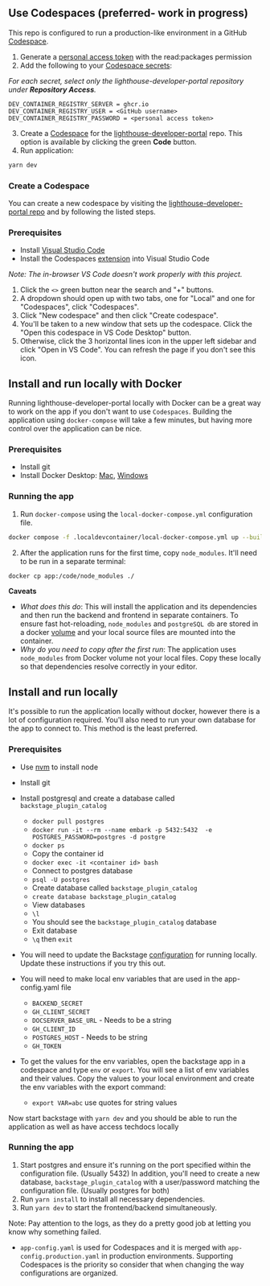 ## Use Codespaces (preferred- work in progress)

This repo is configured to run a production-like environment in a GitHub [Codespace](https://github.com/features/codespaces).

1. Generate a [personal access token](https://docs.github.com/en/authentication/keeping-your-account-and-data-secure/creating-a-personal-access-token) with the read:packages permission
2. Add the following to your [Codespace secrets](https://github.com/settings/codespaces):

_For each secret, select only the lighthouse-developer-portal repository under **Repository Access**._

```env
DEV_CONTAINER_REGISTRY_SERVER = ghcr.io
DEV_CONTAINER_REGISTRY_USER = <GitHub username>
DEV_CONTAINER_REGISTRY_PASSWORD = <personal access token>
```

3. Create a [Codespace](https://docs.github.com/en/codespaces) for the [lighthouse-developer-portal](https://github.com/department-of-veterans-affairs/lighthouse-developer-portal) repo. This option is available by clicking the green **Code** button.
4. Run application:

```bash
yarn dev
```

### Create a Codespace

You can create a new codespace by visiting the [lighthouse-developer-portal repo](https://github.com/department-of-veterans-affairs/lighthouse-developer-portal) and by following the listed steps.

### Prerequisites

- Install [Visual Studio Code](https://code.visualstudio.com/)
- Install the Codespaces [extension](https://marketplace.visualstudio.com/items?itemName=GitHub.codespaces) into Visual Studio Code

_Note: The in-browser VS Code doesn't work properly with this project._

1. Click the `<>` green button near the search and "+" buttons.
2. A dropdown should open up with two tabs, one for "Local" and one for "Codespaces", click "Codespaces".
3. Click "New codespace" and then click "Create codespace".
4. You'll be taken to a new window that sets up the codespace. Click the "Open this codespace in VS Code Desktop" button.
5. Otherwise, click the 3 horizontal lines icon in the upper left sidebar and click "Open in VS Code". You can refresh the page if you don't see this icon.

## Install and run locally with Docker

Running lighthouse-developer-portal locally with Docker can be a great way to work on the app if you don't want to use `Codespaces`. Building the application using `docker-compose` will take a few minutes, but having more control over the application can be nice.

### Prerequisites

- Install git
- Install Docker Desktop: [Mac](https://docs.docker.com/docker-for-mac/install/), [Windows](https://docs.docker.com/docker-for-windows/install/)

### Running the app

1. Run `docker-compose` using the `local-docker-compose.yml` configuration file.

```bash
docker compose -f .localdevcontainer/local-docker-compose.yml up --build
```

2. After the application runs for the first time, copy `node_modules`. It'll need to be run in a separate terminal:

```bash
docker cp app:/code/node_modules ./
```

**Caveats**

- _What does this do_: This will install the application and its dependencies and then run the backend and frontend in separate containers. To ensure fast hot-reloading, `node_modules` and `postgreSQL db` are stored in a docker [volume](https://docs.docker.com/storage/volumes/) and your local source files are mounted into the container.
- _Why do you need to copy after the first run_: The application uses `node_modules` from Docker volume not your local files. Copy these locally so that dependencies resolve correctly in your editor.

## Install and run locally

It's possible to run the application locally without docker, however there is a lot of configuration required. You'll also need to run your own database for the app to connect to. This method is the least preferred.

### Prerequisites

- Use [nvm](https://github.com/nvm-sh/nvm) to install node
- Install git
- Install postgresql and create a database called `backstage_plugin_catalog`
    - `docker pull postgres`
    - `docker run -it --rm --name embark -p 5432:5432  -e POSTGRES_PASSWORD=postgres -d postgre`
    - `docker ps`
    - Copy the container id
    - `docker exec -it <container id> bash`
    - Connect to postgres database
    - `psql -U postgres`
    - Create database called `backstage_plugin_catalog`
    - `create database backstage_plugin_catalog`
    - View databases
    - `\l`
    - You should see the `backstage_plugin_catalog` database
    - Exit database
    - `\q` then `exit`

- You will need to update the Backstage [configuration](https://backstage.io/docs/conf/#docsNav) for running locally. Update these instructions if you try this out.
- You will need to make local env variables that are used in the app-config.yaml file
    - `BACKEND_SECRET`
    - `GH_CLIENT_SECRET`
    - `DOCSERVER_BASE_URL` - Needs to be a string
    - `GH_CLIENT_ID`
    - `POSTGRES_HOST` - Needs to be string
    - `GH_TOKEN`
- To get the values for the env variables, open the backstage app in a codespace and type `env` or `export`. You will see a list of env variables and their values. Copy the values to your local environment and create the env variables with the export command:
    - `export VAR=abc` use quotes for string values

Now start backstage with `yarn dev` and you should be able to run the application as well as have access techdocs locally

### Running the app

1. Start postgres and ensure it's running on the port specified within the configuration file. (Usually 5432) In addition, you'll need to create a new database, `backstage_plugin_catalog` with a user/password matching the configuration file. (Usually postgres for both)
2. Run `yarn install` to install all necessary dependencies.
3. Run `yarn dev` to start the frontend/backend simultaneously.

Note: Pay attention to the logs, as they do a pretty good job at letting you know why something failed.

- `app-config.yaml` is used for Codespaces and it is merged with `app-config.production.yaml` in production environments. Supporting Codespaces is the priority so consider that when changing the way configurations are organized.
